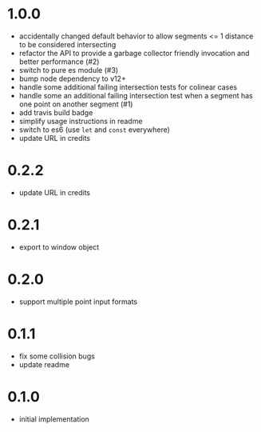 # 1.0.0
* accidentally changed default behavior to allow segments <= 1 distance to be considered intersecting
* refactor the API to provide a garbage collector friendly invocation and better performance (#2)
* switch to pure es module (#3)
* bump node dependency to v12+
* handle some additional failing intersection tests for colinear cases
* handle some an additional failing intersection test when a segment has one point on another segment (#1)
* add travis build badge
* simplify usage instructions in readme
* switch to es6 (use `let` and `const` everywhere)
* update URL in credits


# 0.2.2
* update URL in credits


# 0.2.1
* export to window object


# 0.2.0
* support multiple point input formats


# 0.1.1
* fix some collision bugs
* update readme


# 0.1.0
* initial implementation
